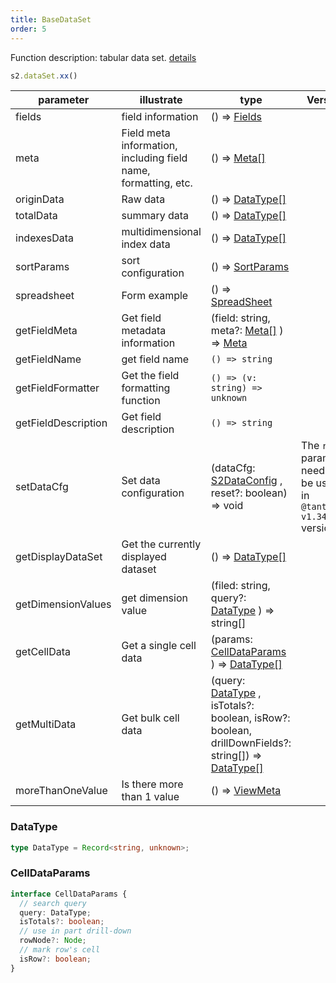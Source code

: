 ```yaml
---
title: BaseDataSet
order: 5
---
```

Function description: tabular data set. [details](https://github.com/antvis/S2/blob/master/packages/s2-core/src/data-set/pivot-data-set.ts)

```ts
s2.dataSet.xx()
```

| parameter           | illustrate                                                     | type                                                                                                                           | Version                                                              |
| ------------------- | -------------------------------------------------------------- | ------------------------------------------------------------------------------------------------------------------------------ | -------------------------------------------------------------------- |
| fields              | field information                                              | () => [Fields](/docs/api/general/S2DataConfig#fields)                                                                       |                                                                      |
| meta                | Field meta information, including field name, formatting, etc. | () => [Meta\[\]](/docs/api/general/S2DataConfig#meta)                                                                       |                                                                      |
| originData          | Raw data                                                       | () => [DataType\[\]](#datatype)                                                                                                |                                                                      |
| totalData           | summary data                                                   | () => [DataType\[\]](#datatype)                                                                                                |                                                                      |
| indexesData         | multidimensional index data                                    | () => [DataType\[\]](#datatype)                                                                                                |                                                                      |
| sortParams          | sort configuration                                             | () => [SortParams](/docs/api/general/S2DataConfig#sortparams)                                                               |                                                                      |
| spreadsheet         | Form example                                                   | () => [SpreadSheet](/docs/api/basic-class/spreadsheet)                                                                      |                                                                      |
| getFieldMeta        | Get field metadata information                                 | (field: string, meta?: [Meta\[\]](/docs/api/general/S2DataConfig#meta) ) => [Meta](/docs/api/general/S2DataConfig#meta)  |                                                                      |
| getFieldName        | get field name                                                 | `() => string`                                                                                                                 |                                                                      |
| getFieldFormatter   | Get the field formatting function                              | `() => (v: string) => unknown`                                                                                                 |                                                                      |
| getFieldDescription | Get field description                                          | `() => string`                                                                                                                 |                                                                      |
| setDataCfg          | Set data configuration                                         | (dataCfg: [S2DataConfig](/docs/api/general/S2DataConfig) , reset?: boolean) => void                                         | The `reset` parameter needs to be used in `@tant/s2-v1.34.0` version |
| getDisplayDataSet   | Get the currently displayed dataset                            | () => [DataType\[\]](#datatype)                                                                                                |                                                                      |
| getDimensionValues  | get dimension value                                            | (filed: string, query?: [DataType](#datatype) ) => string\[]                                                                   |                                                                      |
| getCellData         | Get a single cell data                                         | (params: [CellDataParams](#celldataparams) ) => [DataType\[\]](#datatype)                                                      |                                                                      |
| getMultiData        | Get bulk cell data                                             | (query: [DataType](#datatype) , isTotals?: boolean, isRow?: boolean, drillDownFields?: string\[]) => [DataType\[\]](#datatype) |                                                                      |
| moreThanOneValue    | Is there more than 1 value                                     | () => [ViewMeta](#viewmeta)                                                                                                    |                                                                      |

### DataType

```ts
type DataType = Record<string, unknown>;
```

### CellDataParams

```ts
interface CellDataParams {
  // search query
  query: DataType;
  isTotals?: boolean;
  // use in part drill-down
  rowNode?: Node;
  // mark row's cell
  isRow?: boolean;
}
```
